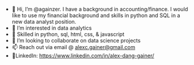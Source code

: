 - 👋 Hi, I’m @againzer. I have a background in accounting/finance. I would like to use my financial background and skills in python and SQL in a new data analyst position.
- 👀 I’m interested in data analytics
- 🌱 Skilled in python, sql, html, css, & javascript
- 💞️ I’m looking to collaborate on data science projects
- 📫 Reach out via email @ alexc.gainer@gmail.com
- 💼LinkedIn: https://www.linkedin.com/in/alex-dang-gainer/

<!---
againzer/againzer is a ✨ special ✨ repository because its `README.md` (this file) appears on your GitHub profile.
You can click the Preview link to take a look at your changes.
--->
